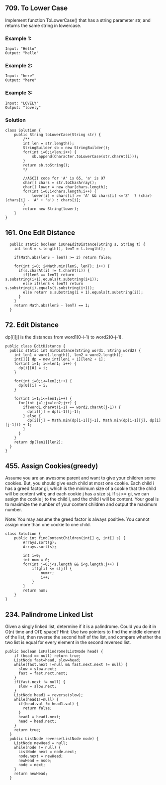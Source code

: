 ## 709. To Lower Case
Implement function ToLowerCase() that has a string parameter str, and returns the same string in lowercase.
### Example 1:
    Input: "Hello"
    Output: "hello"
### Example 2:
    Input: "here"
    Output: "here"
### Example 3:
    Input: "LOVELY"
    Output: "lovely"
### Solution
    class Solution {
        public String toLowerCase(String str) {
            /**
            int len = str.length();
            StringBuilder sb = new StringBuilder();
            for(int i=0;i<len;i++) {
                sb.append(Character.toLowerCase(str.charAt(i)));
            }
            return sb.toString();
            */

            //ASCII code for 'A' is 65, 'a' is 97
            char[] chars = str.toCharArray();
            char[] lower = new char[chars.length];
            for(int i=0;i<chars.length;i++) {
                lower[i] = chars[i] >= 'A' && chars[i] <='Z'  ? (char)(chars[i] - 'A' + 'a') : chars[i];
            }
            return new String(lower);
        }
    }

## 161. One Edit Distance
      public static boolean isOneEditDistance(String s, String t) {
        int lenS = s.length(), lenT = t.length();

        if(Math.abs(lenS - lenT) >= 2) return false;

        for(int i=0; i<Math.min(lenS, lenT); i++) {
          if(s.charAt(i) != t.charAt(i)) {
            if(lenS == lenT) return s.substring(i+1).equals(t.substring(i+1));
            else if(lenS < lenT) return s.substring(i).equals(t.substring(i+1));
            else return s.substring(i + 1).equals(t.substring(i));
          }
        }
        return Math.abs(lenS - lenT) == 1;
      }

## 72. Edit Distance
dp[i][j] is the distances from word1(0-i-1) to word2(0-j-1).

    public class EditDistance {
      public static int minDistance(String word1, String word2) {
        int len1 = word1.length(), len2 = word2.length();
        int[][] dp = new int[len1 + 1][len2 + 1];
        for(int i=1; i<=len1; i++) {
          dp[i][0] = i;
        }

        for(int i=0;i<=len2;i++) {
          dp[0][i] = i;
        }

        for(int i=1;i<=len1;i++) {
          for(int j=1;j<=len2;j++) {
            if(word1.charAt(i-1) == word2.charAt(j-1)) {
              dp[i][j] = dp[i-1][j-1];
            } else {
              dp[i][j] = Math.min(dp[i-1][j-1], Math.min(dp[i-1][j], dp[i][j-1])) + 1;
            }
          }
        }
        return dp[len1][len2];
      }
    }

## 455. Assign Cookies(greedy)
Assume you are an awesome parent and want to give your children some cookies. But, you should give each child at most one cookie. Each child i has a greed factor gi, which is the minimum size of a cookie that the child will be content with; and each cookie j has a size sj. If sj >= gi, we can assign the cookie j to the child i, and the child i will be content. Your goal is to maximize the number of your content children and output the maximum number.

Note:
You may assume the greed factor is always positive.
You cannot assign more than one cookie to one child.

    class Solution {
        public int findContentChildren(int[] g, int[] s) {
            Arrays.sort(g);
            Arrays.sort(s);

            int i=0;
            int num = 0;
            for(int j=0;j<s.length && i<g.length;j++) {
                if(g[i] <= s[j]) {
                    num++;
                    i++;
                }
            }
            return num;
        }
    }

## 234. Palindrome Linked List
Given a singly linked list, determine if it is a palindrome. Could you do it in O(n) time and O(1) space?
Hint: Use two pointers to find the middle element of the list, then reverse the second half of the list, and compare whether the two list is equal for every element in the second reversed list.

    public boolean isPalindrome(ListNode head) {
        if (head == null) return true;
        ListNode fast=head, slow=head;
        while(fast.next !=null && fast.next.next != null) {
          slow = slow.next;
          fast = fast.next.next;
        }
        if(fast.next != null) {
          slow = slow.next;
        }
        ListNode head1 = reverse(slow);
        while(head1!=null) {
          if(head.val != head1.val) {
            return false;
          }
          head1 = head1.next;
          head = head.next;
        }
        return true;
      }
      public ListNode reverse(ListNode node) {
        ListNode newHead = null;
        while(node != null) {
          ListNode next = node.next;
          node.next = newHead;
          newHead = node;
          node = next;
        }
        return newHead;
      }
